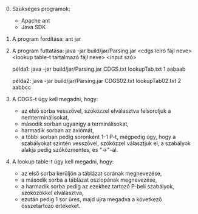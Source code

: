 0. Szükséges programok:
	- Apache ant
	- Java SDK

1. A program fordítása:
	ant jar

2. A program futtatása:
	java -jar build/jar/Parsing.jar <cdgs leíró fájl neve> <lookup table-t tartalmazó fájl neve> <k> <input szó>

	példa1:
		java -jar build/jar/Parsing.jar CDGS.txt lookupTab.txt 1 aabaab

	példa2:
		java -jar build/jar/Parsing.jar CDGS02.txt lookupTab02.txt 2 aabbcc


3. A CDGS-t úgy kell megadni, hogy:
	- az első sorba vesszővel, szóközzel elválasztva felsoroljuk a nemterminálisokat,
	- második sorban ugyanígy a terminálisokat,
	- harmadik sorban az axiómát,
	- a többi sorban pedig soronként 1-1 P-t, mégpedig úgy, hogy a szabályokat szintén vesszővel, szóközzel választjuk el, a szabályok alakja pedig szóközmentes, és "->"-al.
	
4. A lookup table-t úgy kell megadni, hogy:
	- az első sorba kerüljön a táblázat sorának megnevezése,
	- a második sorba a táblázat oszlopának megnevezése,
	- a harmadik sorba pedig az ezekhez tartozó P-beli szabályok, szóközökkel elválasztva,
	- ezután pedig 1 sor üres, majd újra megadva a következő összetartozó értékeket.
	

